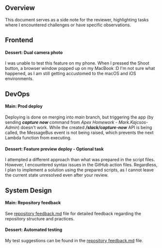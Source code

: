 

## Overview
This document serves as a side note for the reviewer, highlighting tasks where I encountered challenges or have specific observations.

## Frontend

#### Dessert: Dual camera photo
I was unable to test this feature on my phone. When I pressed the Shoot button, a browser window popped up on my MacBook :D I'm not sure what happened, as I am still getting accustomed to the macOS and iOS environments.


## DevOps

#### Main: Prod deploy
Deploying is done on merging into *main* branch, but triggering the app (by sending ___capture now___ command from *Apex Homework - Mark.Kajcsos-Admin*) doesn't work. While the created ___/slack/capture-now___ API is being called, the MessageBus event is not being raised, which prevents the next Lambda function from executing.

#### Dessert: Feature preview deploy - Optional task
I attempted a different approach than what was prepared in the script files. However, I encountered syntax issues in the GitHub action files. Regardless, I plan to implement a solution using the prepared scripts, as I cannot leave the current state unresolved even after your review.


## System Design

#### Main: Repository feedback
See [repository feedback.md](./Rerpository%20feedback.md) file for detailed feedback regarding the repository structure and practices.

#### Dessert: Automated testing
My test suggestions can be found in the [repository feedback.md](./Rerpository%20feedback.md) file.
